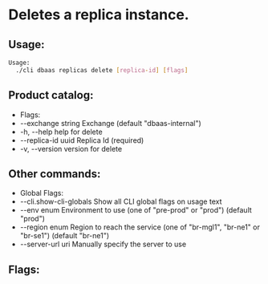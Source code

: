 # Deletes a replica instance.

## Usage:
```bash
Usage:
  ./cli dbaas replicas delete [replica-id] [flags]
```

## Product catalog:
- Flags:
- --exchange string   Exchange (default "dbaas-internal")
- -h, --help              help for delete
- --replica-id uuid   Replica Id (required)
- -v, --version           version for delete

## Other commands:
- Global Flags:
- --cli.show-cli-globals   Show all CLI global flags on usage text
- --env enum               Environment to use (one of "pre-prod" or "prod") (default "prod")
- --region enum            Region to reach the service (one of "br-mgl1", "br-ne1" or "br-se1") (default "br-ne1")
- --server-url uri         Manually specify the server to use

## Flags:
```bash

```

